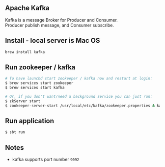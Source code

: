 ## Apache Kafka
Kafka is a message Broker for Producer and Consumer.<br>
Producer publish message, and Consumer subscribe.

## Install - local server is Mac OS
```.bash
brew install kafka
```

## Run zookeeper / kafka
```.bash
# To have launchd start zookeeper / kafka now and restart at login:
$ brew services start zookeeper
$ brew services start kafka

# Or, if you don't want/need a background service you can just run:
$ zkServer start
$ zookeeper-server-start /usr/local/etc/kafka/zookeeper.properties & kafka-server-start /usr/local/etc/kafka/server.properties
```

## Run application
```bash
$ sbt run
```

## Notes
- kafka supports port number `9092`
